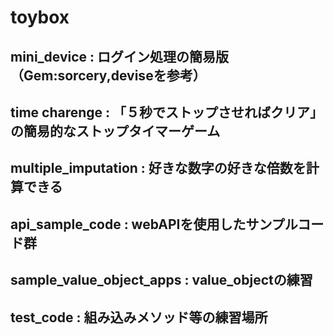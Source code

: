 # toybox
## **mini_device** : ログイン処理の簡易版（Gem:sorcery,deviseを参考）
## **time charenge** : 「５秒でストップさせればクリア」の簡易的なストップタイマーゲーム 
## **multiple_imputation** : 好きな数字の好きな倍数を計算できる

## **api_sample_code** : webAPIを使用したサンプルコード群
## **sample_value_object_apps** : value_objectの練習
## **test_code** : 組み込みメソッド等の練習場所